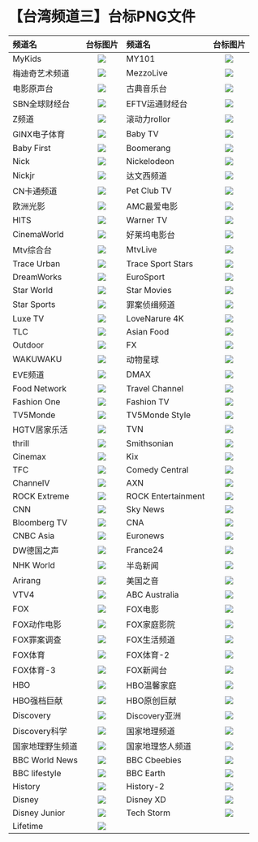 # 【台湾频道三】台标PNG文件
|频道名|台标图片|频道名|台标图片|
|:---|:---:|:---|:---:|
|MyKids|<img src="https://raw.githubusercontent.com/taksssss/TVlogo/main/img/Mykids.png">|MY101|<img src="https://raw.githubusercontent.com/taksssss/TVlogo/main/img/MY101.png">|
|梅迪奇艺术频道|<img src="https://raw.githubusercontent.com/taksssss/TVlogo/main/img/Mediciarts.png">|MezzoLive|<img src="https://raw.githubusercontent.com/taksssss/TVlogo/main/img/mezzolive.png">|
|电影原声台|<img src="https://raw.githubusercontent.com/taksssss/TVlogo/main/img/cmusic.png">|古典音乐台|<img src="https://raw.githubusercontent.com/taksssss/TVlogo/main/img/classical.png">|
|SBN全球财经台|<img src="https://raw.githubusercontent.com/taksssss/TVlogo/main/img/SBNcaijing.png">|EFTV运通财经台|<img src="https://raw.githubusercontent.com/taksssss/TVlogo/main/img/EFTVcaijing.png">|
|Z频道|<img src="https://raw.githubusercontent.com/taksssss/TVlogo/main/img/Zpindao.png">|滚动力rollor|<img src="https://raw.githubusercontent.com/taksssss/TVlogo/main/img/rollor.png">|
|GINX电子体育|<img src="https://raw.githubusercontent.com/taksssss/TVlogo/main/img/GINXesport.png">|Baby TV|<img src="https://raw.githubusercontent.com/taksssss/TVlogo/main/img/BabyTV.png">|
|Baby First|<img src="https://raw.githubusercontent.com/taksssss/TVlogo/main/img/BabyFirst.png">|Boomerang|<img src="https://raw.githubusercontent.com/taksssss/TVlogo/main/img/Boomerang.png">|
|Nick|<img src="https://raw.githubusercontent.com/taksssss/TVlogo/main/img/Nick.png">|Nickelodeon|<img src="https://raw.githubusercontent.com/taksssss/TVlogo/main/img/Nickelodeon.png">|
|Nickjr|<img src="https://raw.githubusercontent.com/taksssss/TVlogo/main/img/Nickjr.png">|达文西频道|<img src="https://raw.githubusercontent.com/taksssss/TVlogo/main/img/DaVinci.png">|
|CN卡通频道|<img src="https://raw.githubusercontent.com/taksssss/TVlogo/main/img/CNCartoon.png">|Pet Club TV|<img src="https://raw.githubusercontent.com/taksssss/TVlogo/main/img/PetClubTV.png">|
|欧洲光影|<img src="https://raw.githubusercontent.com/taksssss/TVlogo/main/img/MyCinema.png">|AMC最爱电影|<img src="https://raw.githubusercontent.com/taksssss/TVlogo/main/img/AMCMovies.png">|
|HITS|<img src="https://raw.githubusercontent.com/taksssss/TVlogo/main/img/HITS.png">|Warner TV|<img src="https://raw.githubusercontent.com/taksssss/TVlogo/main/img/WarnerTV.png">|
|CinemaWorld|<img src="https://raw.githubusercontent.com/taksssss/TVlogo/main/img/CinemaWorld.png">|好莱坞电影台|<img src="https://raw.githubusercontent.com/taksssss/TVlogo/main/img/Hollywood.png">|
|Mtv综合台|<img src="https://raw.githubusercontent.com/taksssss/TVlogo/main/img/MTV.png">|MtvLive|<img src="https://raw.githubusercontent.com/taksssss/TVlogo/main/img/MTVLive.png">|
|Trace Urban|<img src="https://raw.githubusercontent.com/taksssss/TVlogo/main/img/TraceUrban.png">|Trace Sport Stars|<img src="https://raw.githubusercontent.com/taksssss/TVlogo/main/img/TraceSport.png">|
|DreamWorks|<img src="https://raw.githubusercontent.com/taksssss/TVlogo/main/img/DreamWorks.png">|EuroSport|<img src="https://raw.githubusercontent.com/taksssss/TVlogo/main/img/EuroSport.png">|
|Star World|<img src="https://raw.githubusercontent.com/taksssss/TVlogo/main/img/StarWorld.png">|Star Movies|<img src="https://raw.githubusercontent.com/taksssss/TVlogo/main/img/StarMovies.png">|
|Star Sports|<img src="https://raw.githubusercontent.com/taksssss/TVlogo/main/img/StarSports.png">|罪案侦缉频道|<img src="https://raw.githubusercontent.com/taksssss/TVlogo/main/img/Crimeplus.png">|
|Luxe TV|<img src="https://raw.githubusercontent.com/taksssss/TVlogo/main/img/LuxeTV.png">|LoveNarure 4K|<img src="https://raw.githubusercontent.com/taksssss/TVlogo/main/img/LoveNarure4K.png">|
|TLC|<img src="https://raw.githubusercontent.com/taksssss/TVlogo/main/img/TLCTV.png">|Asian Food|<img src="https://raw.githubusercontent.com/taksssss/TVlogo/main/img/AsianFood.png">|
|Outdoor|<img src="https://raw.githubusercontent.com/taksssss/TVlogo/main/img/Outdoor.png">|FX|<img src="https://raw.githubusercontent.com/taksssss/TVlogo/main/img/FXTV.png">|
|WAKUWAKU|<img src="https://raw.githubusercontent.com/taksssss/TVlogo/main/img/WAKUWAKU.png">|动物星球|<img src="https://raw.githubusercontent.com/taksssss/TVlogo/main/img/animalplanet.png">|
|EVE频道|<img src="https://raw.githubusercontent.com/taksssss/TVlogo/main/img/eve.png">|DMAX|<img src="https://raw.githubusercontent.com/taksssss/TVlogo/main/img/DMAX.png">|
|Food Network|<img src="https://raw.githubusercontent.com/taksssss/TVlogo/main/img/FoodNetwork.png">|Travel Channel|<img src="https://raw.githubusercontent.com/taksssss/TVlogo/main/img/TravelChannel.png">|
|Fashion One|<img src="https://raw.githubusercontent.com/taksssss/TVlogo/main/img/FashionOne.png">|Fashion TV|<img src="https://raw.githubusercontent.com/taksssss/TVlogo/main/img/FashionTV.png">|
|TV5Monde|<img src="https://raw.githubusercontent.com/taksssss/TVlogo/main/img/TV5Monde.png">|TV5Monde Style|<img src="https://raw.githubusercontent.com/taksssss/TVlogo/main/img/TV5MondeStyle.png">|
|HGTV居家乐活|<img src="https://raw.githubusercontent.com/taksssss/TVlogo/main/img/HGTV.png">|TVN|<img src="https://raw.githubusercontent.com/taksssss/TVlogo/main/img/TVNChannel.png">|
|thrill|<img src="https://raw.githubusercontent.com/taksssss/TVlogo/main/img/thrill.png">|Smithsonian|<img src="https://raw.githubusercontent.com/taksssss/TVlogo/main/img/Smithsonian.png">|
|Cinemax|<img src="https://raw.githubusercontent.com/taksssss/TVlogo/main/img/Cinemax.png">|Kix|<img src="https://raw.githubusercontent.com/taksssss/TVlogo/main/img/KixTV.png">|
|TFC|<img src="https://raw.githubusercontent.com/taksssss/TVlogo/main/img/TFCTV.png">|Comedy Central|<img src="https://raw.githubusercontent.com/taksssss/TVlogo/main/img/ComedyCentral.png">|
|ChannelV|<img src="https://raw.githubusercontent.com/taksssss/TVlogo/main/img/ChannelV.png">|AXN|<img src="https://raw.githubusercontent.com/taksssss/TVlogo/main/img/AXNTV.png">|
|ROCK Extreme|<img src="https://raw.githubusercontent.com/taksssss/TVlogo/main/img/ROCKExtreme.png">|ROCK Entertainment|<img src="https://raw.githubusercontent.com/taksssss/TVlogo/main/img/ROCKEntertainment.png">|
|CNN|<img src="https://raw.githubusercontent.com/taksssss/TVlogo/main/img/CNN.png">|Sky News|<img src="https://raw.githubusercontent.com/taksssss/TVlogo/main/img/SkyNews.png">|
|Bloomberg TV|<img src="https://raw.githubusercontent.com/taksssss/TVlogo/main/img/BloombergTV.png">|CNA|<img src="https://raw.githubusercontent.com/taksssss/TVlogo/main/img/ChannelAsia.png">|
|CNBC Asia|<img src="https://raw.githubusercontent.com/taksssss/TVlogo/main/img/CNBCAsia.png">|Euronews|<img src="https://raw.githubusercontent.com/taksssss/TVlogo/main/img/Euronews.png">|
|DW德国之声|<img src="https://raw.githubusercontent.com/taksssss/TVlogo/main/img/DWChannel.png">|France24|<img src="https://raw.githubusercontent.com/taksssss/TVlogo/main/img/France24.png">|
|NHK World|<img src="https://raw.githubusercontent.com/taksssss/TVlogo/main/img/NHKWorld.png">|半岛新闻|<img src="https://raw.githubusercontent.com/taksssss/TVlogo/main/img/AlJazeera.png">|
|Arirang|<img src="https://raw.githubusercontent.com/taksssss/TVlogo/main/img/ArirangTV.png">|美国之音|<img src="https://raw.githubusercontent.com/taksssss/TVlogo/main/img/VOATV.png">|
|VTV4|<img src="https://raw.githubusercontent.com/taksssss/TVlogo/main/img/VTV4.png">|ABC Australia|<img src="https://raw.githubusercontent.com/taksssss/TVlogo/main/img/ABCAustralia.png">|
|FOX|<img src="https://raw.githubusercontent.com/taksssss/TVlogo/main/img/FOX.png">|FOX电影|<img src="https://raw.githubusercontent.com/taksssss/TVlogo/main/img/FOX1.png">|
|FOX动作电影|<img src="https://raw.githubusercontent.com/taksssss/TVlogo/main/img/FOX2.png">|FOX家庭影院|<img src="https://raw.githubusercontent.com/taksssss/TVlogo/main/img/FOX3.png">|
|FOX罪案调查|<img src="https://raw.githubusercontent.com/taksssss/TVlogo/main/img/FOX4.png">|FOX生活频道|<img src="https://raw.githubusercontent.com/taksssss/TVlogo/main/img/FOX5.png">|
|FOX体育|<img src="https://raw.githubusercontent.com/taksssss/TVlogo/main/img/FOX6.png">|FOX体育-2|<img src="https://raw.githubusercontent.com/taksssss/TVlogo/main/img/FOX7.png">|
|FOX体育-3|<img src="https://raw.githubusercontent.com/taksssss/TVlogo/main/img/FOX8.png">|FOX新闻台|<img src="https://raw.githubusercontent.com/taksssss/TVlogo/main/img/FOX9.png">|
|HBO|<img src="https://raw.githubusercontent.com/taksssss/TVlogo/main/img/HBO.png">|HBO温馨家庭|<img src="https://raw.githubusercontent.com/taksssss/TVlogo/main/img/HBO1.png">|
|HBO强档巨献|<img src="https://raw.githubusercontent.com/taksssss/TVlogo/main/img/HBO2.png">|HBO原创巨献|<img src="https://raw.githubusercontent.com/taksssss/TVlogo/main/img/HBO3.png">|
|Discovery|<img src="https://raw.githubusercontent.com/taksssss/TVlogo/main/img/Discovery.png">|Discovery亚洲|<img src="https://raw.githubusercontent.com/taksssss/TVlogo/main/img/Discovery1.png">|
|Discovery科学|<img src="https://raw.githubusercontent.com/taksssss/TVlogo/main/img/Discovery2.png">|国家地理频道|<img src="https://raw.githubusercontent.com/taksssss/TVlogo/main/img/NATGEO.png">|
|国家地理野生频道|<img src="https://raw.githubusercontent.com/taksssss/TVlogo/main/img/NATGEO1.png">|国家地理悠人频道|<img src="https://raw.githubusercontent.com/taksssss/TVlogo/main/img/NATGEO2.png">|
|BBC World News|<img src="https://raw.githubusercontent.com/taksssss/TVlogo/main/img/BBC1.png">|BBC Cbeebies|<img src="https://raw.githubusercontent.com/taksssss/TVlogo/main/img/BBC4.png">|
|BBC lifestyle|<img src="https://raw.githubusercontent.com/taksssss/TVlogo/main/img/BBC3.png">|BBC Earth|<img src="https://raw.githubusercontent.com/taksssss/TVlogo/main/img/BBC2.png">|
|History|<img src="https://raw.githubusercontent.com/taksssss/TVlogo/main/img/History1.png">|History-2|<img src="https://raw.githubusercontent.com/taksssss/TVlogo/main/img/History2.png">|
|Disney|<img src="https://raw.githubusercontent.com/taksssss/TVlogo/main/img/Disney.png">|Disney XD|<img src="https://raw.githubusercontent.com/taksssss/TVlogo/main/img/Disney1.png">|
|Disney Junior|<img src="https://raw.githubusercontent.com/taksssss/TVlogo/main/img/Disney2.png">|Tech Storm|<img src="https://raw.githubusercontent.com/taksssss/TVlogo/main/img/TechStorm.png">|
|Lifetime|<img src="https://raw.githubusercontent.com/taksssss/TVlogo/main/img/Lifetime.png">|
